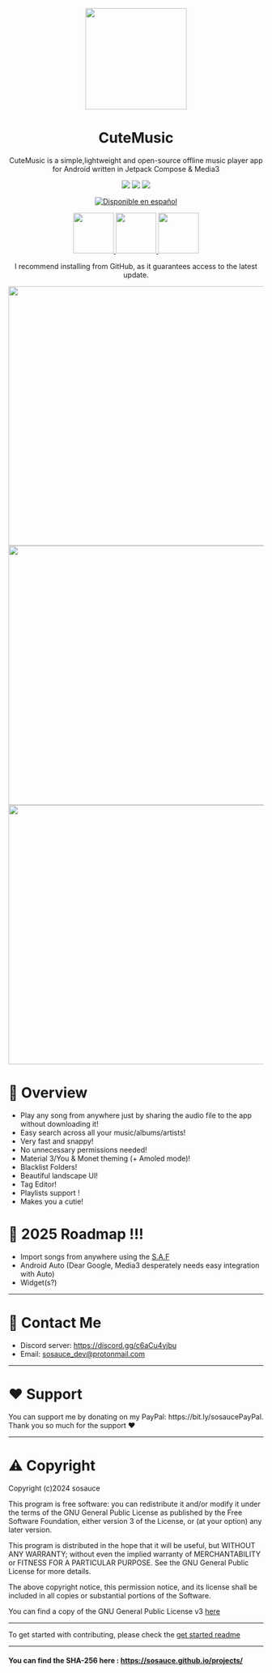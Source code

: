 <p align=center><image src="https://i.ibb.co/SdMsJs7/cute-music-icon.png" height="200" /></p>
<h1 align="center">CuteMusic</h1>
<p align="center">CuteMusic is a simple,lightweight and open-source offline music player app for Android written in Jetpack Compose & Media3</p>
 <p align="center">
   <img src="https://img.shields.io/github/downloads/sosauce/CuteMusic/total?style=for-the-badge&logo=github&color=f9b3a9"/>
   <img src="https://img.shields.io/github/v/release/sosauce/CuteMusic?style=for-the-badge&logo=github&color=%23F9B3A9"/>
   <image src="https://img.shields.io/badge/Kotlin-100%25-%23F9B3A9?style=for-the-badge&logo=Kotlin"/>
 </p> 
 <p align="center">
   <a href="https://github.com/sosauce/CuteMusic/blob/main/README_ES.MD">
     <img src="https://img.shields.io/badge/Disponible_en-español-blue?style=for-the-badge" alt="Disponible en español"/>
   </a>
</p>
 <p align="center">
 <a href="https://github.com/sosauce/CuteMusic/releases">
   <image src="https://i.ibb.co/q0mdc4Z/get-it-on-github.png" height="80"/>
 </a>
  <a href="https://apt.izzysoft.de/fdroid/index/apk/com.sosauce.cutemusic">
   <image src="https://gitlab.com/IzzyOnDroid/repo/-/raw/master/assets/IzzyOnDroid.png" height="80"/>
 </a>
   <a href="https://f-droid.org/en/packages/com.sosauce.cutemusic/">
   <image src="https://f-droid.org/badge/get-it-on.png" height="80"/>
 </a>
<p align="center">I recommend installing from GitHub, as it guarantees access to the latest update.</p>
</p>



<p align=center>

<image src="https://i.postimg.cc/tJS44wR7/1.png" height="512" />
 <image src="https://i.postimg.cc/wxZK99gL/2.png" height="512" />
 <image src="https://i.postimg.cc/4NvTPrRc/3.png" height="512" />
</p>
  
<h1>👀 Overview</h1>

- Play any song from anywhere just by sharing the audio file to the app without downloading it!
- Easy search across all your music/albums/artists!
- Very fast and snappy!
- No unnecessary permissions needed!
- Material 3/You & Monet theming (+ Amoled mode)!
- Blacklist Folders!
- Beautiful landscape UI!
- Tag Editor!
- Playlists support !
- Makes you a cutie!

<h1>👑 2025 Roadmap !!!</h1>

- Import songs from anywhere using the [S.A.F](https://developer.android.com/guide/topics/providers/document-provider)
- Android Auto (Dear Google, Media3 desperately needs easy integration with Auto)
- Widget(s?)
   
---
<h1>💬 Contact Me</h1>

- Discord server: https://discord.gg/c6aCu4yjbu
- Email: sosauce_dev@protonmail.com

---
<h1>❤️ Support</h1>

<p>You can support me by donating on my PayPal: https://bit.ly/sosaucePayPal. Thank you so much for the support ❤️</p>

---
<h1>⚠️ Copyright</h1>

<p>Copyright (c)2024 sosauce

This program is free software: you can redistribute it and/or modify
it under the terms of the GNU General Public License as published by
the Free Software Foundation, either version 3 of the License, or
(at your option) any later version.

This program is distributed in the hope that it will be useful,
but WITHOUT ANY WARRANTY; without even the implied warranty of
MERCHANTABILITY or FITNESS FOR A PARTICULAR PURPOSE. See the
GNU General Public License for more details.

The above copyright notice, this permission notice, and its license shall be included in all copies or substantial portions of the Software.

You can find a copy of the GNU General Public License v3 [here](https://www.gnu.org/licenses/)</p>


---
To get started with contributing, please check the [get started readme](https://github.com/sosauce/CuteMusic/blob/main/GET_STARTED.md)

---

#### You can find the SHA-256 here : https://sosauce.github.io/projects/
